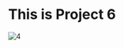 # This is Project 6

![4](https://user-images.githubusercontent.com/30186772/60897203-53f34700-a270-11e9-8d53-cd4bc1cae8cc.png)
